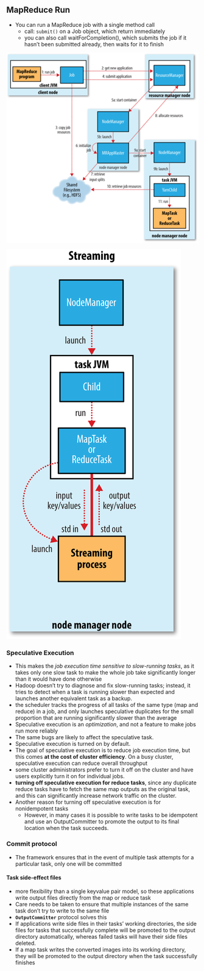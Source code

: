

## MapReduce Run

* You can run a MapReduce job with a single method call
    * call: `submit()` on a Job object, which return immediately
    * you can also call waitForCompletion(), which submits the job if it hasn’t been submitted already, then waits for it to finish
    
![](.mr_how_images/mr_how.png)

![](.mr_how_images/mr_streaming.png)




### Speculative Execution

* This makes the _job execution time sensitive to slow-running tasks_, as it takes only one slow task to make the whole job take significantly longer than it would have done otherwise
* Hadoop doesn’t try to diagnose and fix slow-running tasks; instead, it tries to detect when a task is running slower than expected and launches another equivalent task as a backup.
* the scheduler tracks the progress of all tasks of the same type (map and reduce) in a job, and only launches speculative duplicates for the small proportion that are running significantly slower than the average
* Speculative execution is an _optimization_, and not a feature to make jobs run more reliably
* The same bugs are likely to affect the speculative task.
* Speculative execution is turned on by default.
* The goal of speculative execution is to reduce job execution time, but this comes **at the cost of cluster efficiency**. On a busy cluster, speculative execution can reduce overall throughput
* some cluster administrators prefer to turn it off on the cluster and have users explicitly turn it on for individual jobs.
* **turning off speculative execution for reduce tasks**, since any duplicate reduce tasks have to fetch the same map outputs as the original task, and this can significantly increase network traffic on the cluster.
* Another reason for turning off speculative execution is for nonidempotent tasks
    * However, in many cases it is possible to write tasks to be idempotent and use an OutputCommitter to promote the output to its final location when the task succeeds.
    

### Commit protocol

* The framework ensures that in the event of multiple task attempts for a particular task, only one will be committed

#### Task side-effect files

* more flexibility than a single keyvalue pair model, so these applications write output files directly from the map or reduce task
* Care needs to be taken to ensure that multiple instances of the same task don’t try to write to the same file
* **`OutputCommitter`** protocol solves this
* If applications write side files in their tasks’ working directories, the side files for tasks that successfully complete will be promoted to the output directory automatically, whereas failed tasks will have their side files deleted.
* If a map task writes the converted images into its working directory, they will be promoted to the output directory when the task successfully finishes
